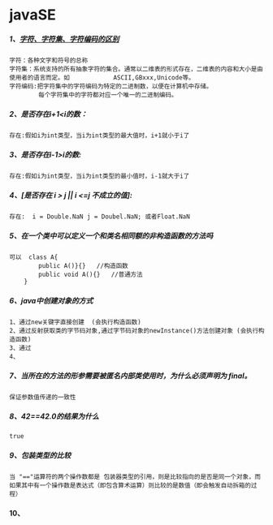 # 							javaSE

##### 1、[字符、字符集、字符编码的区别](https://blog.csdn.net/weixin_42627035/article/details/87168582)

```
字符：各种文字和符号的总称
字符集：系统支持的所有抽象字符的集合。通常以二维表的形式存在，二维表的内容和大小是由使用者的语言而定。如			ASCII,GBxxx,Unicode等。
字符编码:把字符集中的字符编码为特定的二进制数，以便在计算机中存储。
		每个字符集中的字符都对应一个唯一的二进制编码。
```

##### 2、是否存在i+1<i的数：

```
存在:假如i为int类型，当i为int类型的最大值时，i+1就小于i了
```

##### 3、是否存在i-1>i的数:

```
存在:假如i为int类型，当i为int类型的最小值时，i-1就大于i了
```

##### 4、[是否存在 i > j || i <=j 不成立的值]:

```
存在:  i = Double.NaN j = Doubel.NaN; 或者Float.NaN
```

##### 5、在一个类中可以定义一个和类名相同额的非构造函数的方法吗

```
可以	class A{
		public A()}{}	//构造函数
		public void A(){}	//普通方法
	}
```

##### 6、java中创建对象的方式

```
1、通过new关键字直接创建	(会执行构造函数)
2、通过反射获取类的字节码对象,通过字节码对象的newInstance()方法创建对象	(会执行构造函数)
3、通过
4、
```

##### 7、当所在的方法的形参需要被匿名内部类使用时，为什么必须声明为 final。

```
保证参数值传递的一致性
```

##### 8、42==42.0的结果为什么

```
true
```

##### 9、包装类型的比较

```
当 "=="运算符的两个操作数都是 包装器类型的引用，则是比较指向的是否是同一个对象，而如果其中有一个操作数是表达式（即包含算术运算）则比较的是数值（即会触发自动拆箱的过程）
```

#### 10、



